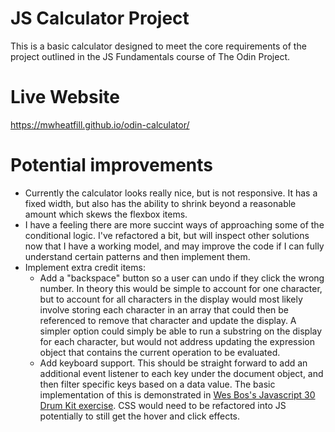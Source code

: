 # JS Calculator Project
This is a basic calculator designed to meet the core requirements of the project outlined in the JS Fundamentals course of The Odin Project.

# Live Website
https://mwheatfill.github.io/odin-calculator/
# Potential improvements
* Currently the calculator looks really nice, but is not responsive. It has a fixed width, but also has the ability to shrink beyond a reasonable amount which skews the flexbox items.
* I have a feeling there are more succint ways of approaching some of the conditional logic. I've refactored a bit, but will inspect other solutions now that I have a working model, and may improve the code if I can fully understand certain patterns and then implement them.
* Implement extra credit items:
  * Add a "backspace" button so a user can undo if they click the wrong number. In theory this would be simple to account for one character, but to account for all characters in the display would most likely involve storing each character in an array that could then be referenced to remove that character and update the display. A simpler option could simply be able to run a substring on the display for each character, but would not address updating the expression object that contains the current operation to be evaluated.
  * Add keyboard support. This should be straight forward to add an additional event listener to each key under the document object, and then filter specific keys based on a data value. The basic implementation of this is demonstrated in [Wes Bos's Javascript 30 Drum Kit exercise]([https://link](https://github.com/wesbos/JavaScript30/tree/master/01%20-%20JavaScript%20Drum%20Kit)). CSS would need to be refactored into JS potentially to still get the hover and click effects.

